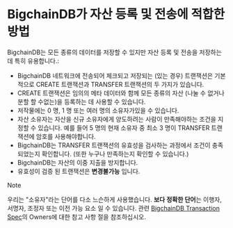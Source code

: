 
<!-- Copyright BigchainDB GmbH and BigchainDB contributors
   SPDX-License-Identifier: (Apache-2.0 AND CC-BY-4.0)
   Code is Apache-2.0 and docs are CC-BY-4.0 -->

BigchainDB가 자산 등록 및 전송에 적합한 방법
==========================================================

BigchainDB는 모든 종류의 데이터를 저장할 수 있지만 자산 등록 및 전송을 저장하는 데 특히 유용합니다.:

* BigchainDB 네트워크에 전송되어 체크되고 저장되는 (있는 경우) 트랜잭션은 기본적으로 CREATE 트랜잭션과 TRANSFER 트랜잭션의 두 가지가 있습니다.
* CREATE 트랜잭션은 임의의 메타 데이터와 함께 모든 종류의 자산 (나눌 수 없거나 분할 할 수없는)을 등록하는 데 사용할 수 있습니다.
* 저작물에는 0 명, 1 명 또는 여러 명의 소유자가있을 수 있습니다.
* 자산 소유자는 자산을 신규 소유자에게 양도하려는 사람이 만족해야하는 조건을 지정할 수 있습니다. 예를 들어 5 명의 현재 소유자 중 최소 3 명이 TRANSFER 트랜잭션에 암호를 사용해야합니다.
* BigchainDB는 TRANSFER 트랜잭션의 유효성을 검사하는 과정에서 조건이 충족되었는지 확인합니다. (또한 누구나 만족하는지 확인할 수 있습니다.)
* BigchainDB는 자산의 이중 지출을 방지합니다.
* 유효성이 검증 된 트랜잭션은 **변경불가능** 입니다.

 Note

   우리는 "소유자"라는 단어를 다소 느슨하게 사용했습니다. **보다 정확한 단어**는 이행자, 서명자, 조정자 또는 이전 가능 요소 일 수 있습니다. 관련 [BigchainDB Transaction Spec](https://github.com/bigchaindb/BEPs/tree/master/tx-specs/)의 Owners에 대한 참고 사항 절을 참조하십시오.
